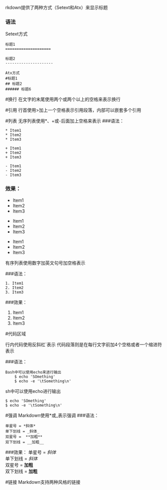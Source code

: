 rkdown提供了两种方式（Setext和Atx）来显示标题

### 语法

Setext方式

```
标题1
====================

标题2
---------------------

Atx方式
#标题1
## 标题2
###### 标题6
```

#换行
在文字的末尾使用两个或两个以上的空格来表示换行

#引用
行首使用>加上一个空格表示引用段落，内部可以嵌套多个引用


#列表
无序列表使用*、+或-后面加上空格来表示
###语法：
```
* Item1
* Item2
* Item3

+ Item1
+ Item2
+ Item3

- Item1
- Item2
- Item3

```

### 效果：

* Item1
* Item2
* Item3

+ Item1
+ Item2
+ Item3

- Item1
- Item2
- Item3


有序列表使用数字加英文句号加空格表示

###语法：
```
1. Item1
2. Item2
3. Item3

```

###效果：
1. Item1
2. Item2
3. Item3


#代码区域

行内代码使用反斜杠`表示
代码段落则是在每行文字前加4个空格或者一个缩进符表示

###语法：
```
Bash中可以使用echo来进行输出
    $ echo 'SOmething'
    $ echo -e '\tSomething\n'
```
sh中可以使用echo进行输出   

    $ echo 'SOmething'       
    $ echo -e '\tSomething\n' 

#强调
Markdown使用\*或\_表示强调
###语法：
```
单星号 = *斜体*
单下划线 = _斜体_
双星号 =  **加粗**
双下划线 = __加粗__
```
###效果：
单星号 = *斜体*  
单下划线 = _斜体_  
双星号 = **加粗**  
双下划线 = __加粗__  

#链接
Markdown支持两种风格的链接

